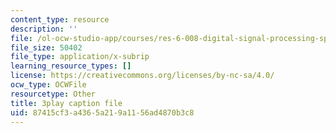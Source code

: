 ```yaml
---
content_type: resource
description: ''
file: /ol-ocw-studio-app/courses/res-6-008-digital-signal-processing-spring-2011/87415cf3a4365a219a1156ad4870b3c8_KbfL3lVgag.vtt
file_size: 50402
file_type: application/x-subrip
learning_resource_types: []
license: https://creativecommons.org/licenses/by-nc-sa/4.0/
ocw_type: OCWFile
resourcetype: Other
title: 3play caption file
uid: 87415cf3-a436-5a21-9a11-56ad4870b3c8
---
```

